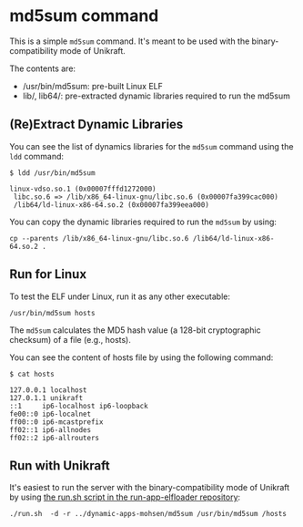 # md5sum command

This is a simple `md5sum` command.
It's meant to be used with the binary-compatibility mode of Unikraft.

The contents are:

* /usr/bin/md5sum: pre-built Linux ELF
* lib/, lib64/: pre-extracted dynamic libraries required to run the md5sum


## (Re)Extract Dynamic Libraries

You can see the list of dynamics libraries for the `md5sum` command using the `ldd` command:

```console
$ ldd /usr/bin/md5sum

linux-vdso.so.1 (0x00007fffd1272000)
 libc.so.6 => /lib/x86_64-linux-gnu/libc.so.6 (0x00007fa399cac000)
 /lib64/ld-linux-x86-64.so.2 (0x00007fa399eea000)

```

You can copy the dynamic libraries required to run the `md5sum` by using:

```console
cp --parents /lib/x86_64-linux-gnu/libc.so.6 /lib64/ld-linux-x86-64.so.2 .
```


## Run for Linux

To test the ELF under Linux, run it as any other executable:

```console
/usr/bin/md5sum hosts
````

The `md5sum` calculates the MD5 hash value (a 128-bit cryptographic checksum) of a file (e.g., hosts).

You can see the content of hosts file by using the following command:

```console
$ cat hosts

127.0.0.1 localhost
127.0.1.1 unikraft
::1     ip6-localhost ip6-loopback
fe00::0 ip6-localnet
ff00::0 ip6-mcastprefix
ff02::1 ip6-allnodes
ff02::2 ip6-allrouters
```


## Run with Unikraft

It's easiest to run the server with the binary-compatibility mode of Unikraft by using [the run.sh script in the run-app-elfloader repository](https://github.com/unikraft/run-app-elfloader/blob/master/run.sh):

```console
./run.sh  -d -r ../dynamic-apps-mohsen/md5sum /usr/bin/md5sum /hosts
```

